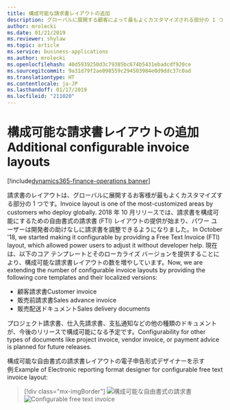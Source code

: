 ```yaml
---
title: 構成可能な請求書レイアウトの追加
description: グローバルに展開する顧客によって最もよくカスタマイズされる部分の 1 つは、請求書のレイアウトです。
author: mrolecki
ms.date: 01/21/2019
ms.reviewer: shylaw
ms.topic: article
ms.service: business-applications
ms.author: mrolecki
ms.openlocfilehash: 40d5939250d3c79385bc674b5431ebadcdf920ce
ms.sourcegitcommit: 9a31d79f2ae098559c294503984e0d9ddc37c0ad
ms.translationtype: HT
ms.contentlocale: ja-JP
ms.lasthandoff: 01/17/2019
ms.locfileid: "211020"
---
```

#  <a name="additional-configurable-invoice-layouts"></a><span data-ttu-id="22322-103">構成可能な請求書レイアウトの追加</span><span class="sxs-lookup"><span data-stu-id="22322-103">Additional configurable invoice layouts</span></span>
[!include[dynamics365-finance-operations banner](../includes/dynamics365-finance-operations.md)]


<span data-ttu-id="22322-104">請求書のレイアウトは、グローバルに展開するお客様が最もよくカスタマイズする部分の 1 つです。</span><span class="sxs-lookup"><span data-stu-id="22322-104">Invoice layout is one of the most-customized areas by customers who deploy globally.</span></span> <span data-ttu-id="22322-105">2018 年 10 月リリースでは、請求書を構成可能にするための自由書式の請求書 (FTI) レイアウトの提供が始まり、パワー ユーザーは開発者の助けなしに請求書を調整できるようになりました。</span><span class="sxs-lookup"><span data-stu-id="22322-105">In October '18, we started making it configurable by providing a Free Text Invoice (FTI) layout, which allowed power users to adjust it without developer help.</span></span> <span data-ttu-id="22322-106">現在は、以下のコア テンプレートとそのローカライズ バージョンを提供することにより、構成可能な請求書レイアウトの数を増やしています。</span><span class="sxs-lookup"><span data-stu-id="22322-106">Now, we are extending the number of configurable invoice layouts by providing the following core templates and their localized versions:</span></span>

-   <span data-ttu-id="22322-107">顧客請求書</span><span class="sxs-lookup"><span data-stu-id="22322-107">Customer invoice</span></span>
-   <span data-ttu-id="22322-108">販売前請求書</span><span class="sxs-lookup"><span data-stu-id="22322-108">Sales advance invoice</span></span>
-   <span data-ttu-id="22322-109">販売配送ドキュメント</span><span class="sxs-lookup"><span data-stu-id="22322-109">Sales delivery documents</span></span>

<span data-ttu-id="22322-110">プロジェクト請求書、仕入先請求書、支払通知などの他の種類のドキュメントが、今後のリリースで構成可能になる予定です。</span><span class="sxs-lookup"><span data-stu-id="22322-110">Configurability for other types of documents like project invoice, vendor invoice, or payment advice is planned for future releases.</span></span>

<span data-ttu-id="22322-111">構成可能な自由書式の請求書レイアウトの電子申告形式デザイナーを示す例:</span><span class="sxs-lookup"><span data-stu-id="22322-111">Example of Electronic reporting format designer for configurable free text invoice layout:</span></span> 

> [!div class="mx-imgBorder"]
> <span data-ttu-id="22322-112">![構成可能な自由書式の請求書](media/Configurable_report_2.png "構成可能な自由書式の請求書")</span><span class="sxs-lookup"><span data-stu-id="22322-112">![Configurable free text invoice](media/Configurable_report_2.png "Configurable free text invoice")</span></span>
